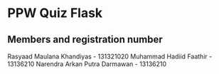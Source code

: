 # PPW Quiz Flask
## Members and registration number

Rasyaad Maulana Khandiyas - 131321020
Muhammad Hadiid Faathir - 13136210
Narendra Arkan Putra Darmawan - 13136210
